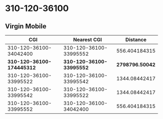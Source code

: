 # 310-120-36100
## Virgin Mobile


| CGI | Nearest CGI | Distance |
|-----|-------------|----------|
| 310-120-36100-34042400 | 310-120-36100-33995552 | 556.404184315 |
| **310-120-36100-174445312** | **310-120-36100-33995552** | **2798796.50042** |
| 310-120-36100-33995522 | 310-120-36100-33995542 | 1344.08442417 |
| 310-120-36100-33995542 | 310-120-36100-33995522 | 1344.08442417 |
| 310-120-36100-33995552 | 310-120-36100-34042400 | 556.404184315 |
